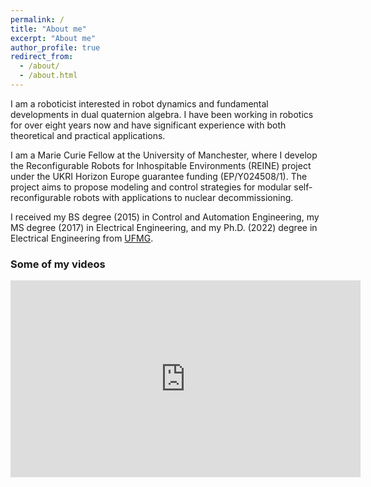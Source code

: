 ```yaml
---
permalink: /
title: "About me"
excerpt: "About me"
author_profile: true
redirect_from: 
  - /about/
  - /about.html
---
```


I am a roboticist interested in robot dynamics and fundamental developments in dual quaternion algebra. I have been working in robotics for over eight years now and have significant experience with both theoretical and practical applications.

I am a Marie Curie Fellow at the University of Manchester, where I develop the Reconfigurable Robots for Inhospitable Environments (REINE) project under the UKRI Horizon Europe guarantee funding (EP/Y024508/1). The project aims to propose modeling and control strategies for modular self-reconfigurable robots with applications to nuclear decommissioning.


I received my BS degree (2015) in Control and Automation Engineering, my MS degree (2017) in Electrical Engineering, and my Ph.D. (2022) degree in Electrical Engineering from [UFMG](https://ufmg.br/).

### Some of my videos

<iframe width="560" height="315" src="https://www.youtube.com/embed/KVtedmIbOSo" title="YouTube video player" frameborder="0" allow="accelerometer; autoplay; clipboard-write; encrypted-media; gyroscope; picture-in-picture" allowfullscreen></iframe>